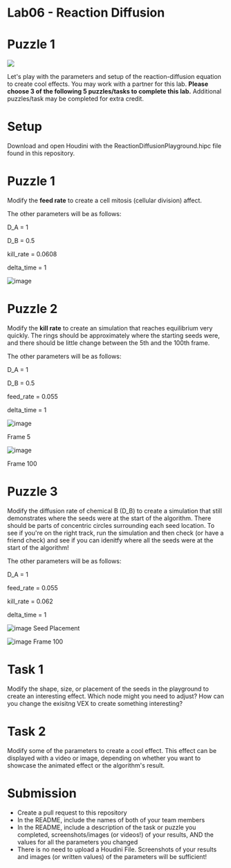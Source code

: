 # Lab06 - Reaction Diffusion

# Puzzle 1
![](dwe.gif)







Let's play with the parameters and setup of the reaction-diffusion equation to create cool effects. You may work with a partner for this lab. **Please choose 3 of the following 5 puzzles/tasks to complete this lab.** Additional puzzles/task may be completed for extra credit.

# Setup
Download and open Houdini with the ReactionDiffusionPlayground.hipc file found in this repository.

# Puzzle 1
Modify the **feed rate** to create a cell mitosis (cellular division) affect.

The other parameters will be as follows:

D_A = 1

D_B = 0.5

kill_rate = 0.0608

delta_time = 1


![image](https://user-images.githubusercontent.com/60444726/197622415-ca9b9623-d01b-4e54-9b1a-b79109248cab.png)


# Puzzle 2
Modify the **kill rate** to create an simulation that reaches equilibrium very quickly. The rings should be approximately where the starting seeds were, and there should be little change between the 5th and the 100th frame.

The other parameters will be as follows:

D_A = 1

D_B = 0.5

feed_rate = 0.055

delta_time = 1



![image](https://user-images.githubusercontent.com/60444726/197624737-58ab1aca-accb-4b4a-9654-cdc5fe84e723.png)

Frame 5


![image](https://user-images.githubusercontent.com/60444726/197624645-e5b13798-ae74-4e18-84dc-955a9919021c.png)

Frame 100

# Puzzle 3
Modify the diffusion rate of chemical B (D_B) to create a simulation that still demonstrates where the seeds were at the start of the algorithm. There should be parts of concentric circles surrounding each seed location. To see if you're on the right track, run the simulation and then check (or have a friend check) and see if you can idenitfy where all the seeds were at the start of the algorithm!

The other parameters will be as follows:

D_A = 1

feed_rate = 0.055

kill_rate = 0.062

delta_time = 1

![image](https://user-images.githubusercontent.com/60444726/197626261-1e4fa5d4-d9d8-4563-8b92-c2b2a20038f7.png)
Seed Placement

![image](https://user-images.githubusercontent.com/60444726/197626365-9a91a0d6-1e6f-4b0f-838b-7047c153d860.png)
Frame 100

# Task 1
Modify the shape, size, or placement of the seeds in the playground to create an interesting effect. Which node might you need to adjust? How can you change the exisitng VEX to create something interesting?

# Task 2
Modify some of the parameters to create a cool effect. This effect can be displayed with a video or image, depending on whether you want to showcase the animated effect or the algorithm's result.

# Submission
- Create a pull request to this repository
- In the README, include the names of both of your team members
- In the README, include a description of the task or puzzle you completed, screenshots/images (or videos!) of your results, AND the values for all the parameters you changed
- There is no need to upload a Houdini File. Screenshots of your results and images (or written values) of the parameters will be sufficient!
